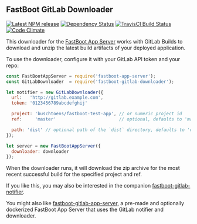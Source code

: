 ## FastBoot GitLab Downloader

[![Latest NPM release][npm-badge]][npm-badge-url]
[![Dependency Status][dependency-badge]][dependency-badge-url]
[![TravisCI Build Status][travis-badge]][travis-badge-url]
[![Code Climate][codeclimate-badge]][codeclimate-badge-url]

[npm-badge]: https://img.shields.io/npm/v/fastboot-gitlab-downloader.svg
[npm-badge-url]: https://www.npmjs.com/package/fastboot-gitlab-downloader
[dependency-badge]: https://img.shields.io/david/buschtoens/fastboot-gitlab-downloader.svg
[dependency-badge-url]: https://david-dm.org/buschtoens/fastboot-gitlab-downloader
[travis-badge]: https://img.shields.io/travis/buschtoens/fastboot-gitlab-downloader/master.svg?label=TravisCI
[travis-badge-url]: https://travis-ci.org/buschtoens/fastboot-gitlab-downloader
[codeclimate-badge]: https://img.shields.io/codeclimate/github/buschtoens/fastboot-gitlab-downloader.svg
[codeclimate-badge-url]: https://codeclimate.com/github/buschtoens/fastboot-gitlab-downloader

This downloader for the [FastBoot App Server][app-server] works with GitLab
Builds to download and unzip the latest build artifacts of your deployed
application.

[app-server]: https://github.com/ember-fastboot/fastboot-app-server

To use the downloader, configure it with your GitLab API token and your repo:

```js
const FastBootAppServer = require('fastboot-app-server');
const GitLabDownloader  = require('fastboot-gitlab-downloader');

let notifier = new GitLabDownloader({
  url:   'http://gitlab.example.com',
  token: '0123456789abcdefghij'

  project: 'buschtoens/fastboot-test-app', // or numeric project id
  ref:     'master'                        // optional, defaults to 'master'

  path: 'dist' // optional path of the `dist` directory, defaults to 'dist'
});

let server = new FastBootAppServer({
  downloader: downloader
});
```

When the downloader runs, it will download the zip archive for the most recent
successful build for the specified project and ref.

If you like this, you may also be interested in the companion
[fastboot-gitlab-notifier](https://github.com/buschtoens/fastboot-gitlab-notifier).

You might also like [fastboot-gitlab-app-server](https://github.com/buschtoens/fastboot-gitlab-app-server),
a pre-made and optionally dockerized FastBoot App Server that uses the GitLab
notifier and downloader.
